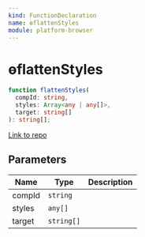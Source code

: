 ```yaml
---
kind: FunctionDeclaration
name: ɵflattenStyles
module: platform-browser
---
```


# ɵflattenStyles

```ts
function flattenStyles(
  compId: string,
  styles: Array<any | any[]>,
  target: string[]
): string[];
```

[Link to repo](https://github.com/timdeschryver/angular/blob/master/packages/platform-browser/src/dom/dom_renderer.ts#L37-L50)

## Parameters

| Name   | Type       | Description |
| ------ | ---------- | ----------- |
| compId | `string`   |             |
| styles | `any[]`    |             |
| target | `string[]` |             |
